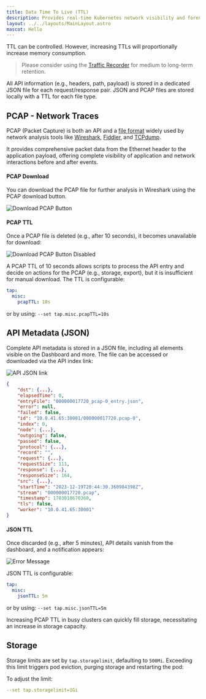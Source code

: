```yaml
---
title: Data Time To Live (TTL)
description: Provides real-time Kubernetes network visibility and forensics by capturing and monitoring all traffic and payloads within and across containers, pods, nodes, and clusters.
layout: ../../layouts/MainLayout.astro
mascot: Hello
---
```


TTL can be controlled. However, increasing TTLs will proportionally increase memory consumption. 

>Please consider using the [Traffic Recorder](/en/traffic_recorder) for medium to long-term retention.

All API information (e.g., headers, path, payload) is stored in a dedicated JSON file for each request/response pair. JSON and PCAP files are stored locally with a TTL for each file type. 

## PCAP - Network Traces

PCAP (Packet Capture) is both an API and a [file format](https://datatracker.ietf.org/doc/id/draft-gharris-opsawg-pcap-00.html#name-introduction) widely used by network analysis tools like [Wireshark](https://wireshark.org), [Fiddler](https://www.telerik.com/fiddler), and [TCPdump](https://www.tcpdump.org/).

It provides comprehensive packet data from the Ethernet header to the application payload, offering complete visibility of application and network interactions before and after events.

#### PCAP Download

You can download the PCAP file for further analysis in Wireshark using the PCAP download button.

![Download PCAP Button](/pcap_download.png)

#### PCAP TTL

Once a PCAP file is deleted (e.g., after 10 seconds), it becomes unavailable for download:

![Download PCAP Button Disabled](/download_disabled.png)

A PCAP TTL of 10 seconds allows scripts to process the API entry and decide on actions for the PCAP (e.g., storage, export), but it is insufficient for manual download. The TTL is configurable:

```yaml
tap:
  misc:
    pcapTTL: 10s
```
or by using: `--set tap.misc.pcapTTL=10s`

## API Metadata (JSON)

Complete API metadata is stored in a JSON file, including all elements visible on the Dashboard and more. The file can be accessed or downloaded via the API index link:

![API JSON link](/api_json.png)
```json
{
    "dst": {...},
    "elapsedTime": 0,
    "entryFile": "000000017720_pcap-0_entry.json",
    "error": null,
    "failed": false,
    "id": "10.0.41.65:30001/000000017720.pcap-0",
    "index": 0,
    "node": {...},
    "outgoing": false,
    "passed": false,
    "protocol": {...},
    "record": "",
    "request": {...},
    "requestSize": 111,
    "response": {...},
    "responseSize": 164,
    "src": {...},
    "startTime": "2023-12-19T20:44:30.360984398Z",
    "stream": "000000017720.pcap",
    "timestamp": 1703018670360,
    "tls": false,
    "worker": "10.0.41.65:30001"
}
```
#### JSON TTL

Once discarded (e.g., after 5 minutes), API details vanish from the dashboard, and a notification appears:

![Error Message](/storage_error.png)

JSON TTL is configurable:

```yaml
tap:
  misc:
    jsonTTL: 5m
```
or by using: `--set tap.misc.jsonTTL=5m`


Increasing PCAP TTL in busy clusters can quickly fill storage, necessitating an increase in storage capacity.

## Storage

Storage limits are set by `tap.storagelimit`, defaulting to `500Mi`. Exceeding this limit triggers pod eviction, purging storage and restarting the pod:

To adjust the limit:

```yaml
--set tap.storagelimit=1Gi
```